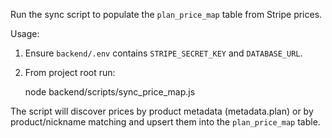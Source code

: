 Run the sync script to populate the `plan_price_map` table from Stripe prices.

Usage:

1. Ensure `backend/.env` contains `STRIPE_SECRET_KEY` and `DATABASE_URL`.
2. From project root run:

   node backend/scripts/sync_price_map.js

The script will discover prices by product metadata (metadata.plan) or by product/nickname matching and upsert them into the `plan_price_map` table.
